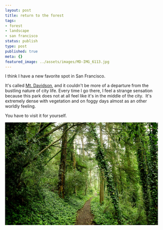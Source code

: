 ```yaml
---
layout: post
title: return to the forest
tags:
- forest
- landscape
- san francisco
status: publish
type: post
published: true
meta: {}
featured_image: ../assets/images/MD-IMG_6113.jpg
---
```

I think I have a new favorite spot in San Francisco. 

It's called [Mt. Davidson](http://www.mtdavidson.org), and it couldn't be more of a departure from the bustling nature of city life. Every time I go there, I feel a strange sensation because this park does not at all feel like it's in the middle of the city.  It's extremely dense with vegetation and on foggy days almost as an other worldly feeling.

You have to visit it for yourself.

![Trees in Mt Davidson](/assets/images/MD-IMG_6113.jpg)
